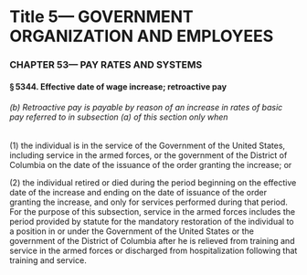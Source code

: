
# Title 5— GOVERNMENT ORGANIZATION AND EMPLOYEES
### CHAPTER 53— PAY RATES AND SYSTEMS
#### § 5344. Effective date of wage increase; retroactive pay
###### (b) Retroactive pay is payable by reason of an increase in rates of basic pay referred to in subsection (a) of this section only when

(1) the individual is in the service of the Government of the United States, including service in the armed forces, or the government of the District of Columbia on the date of the issuance of the order granting the increase; or

(2) the individual retired or died during the period beginning on the effective date of the increase and ending on the date of issuance of the order granting the increase, and only for services performed during that period. For the purpose of this subsection, service in the armed forces includes the period provided by statute for the mandatory restoration of the individual to a position in or under the Government of the United States or the government of the District of Columbia after he is relieved from training and service in the armed forces or discharged from hospitalization following that training and service.
